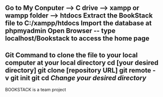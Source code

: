 Go to My Conputer --> C drive --> xampp or wampp folder --> htdocs
Extract the BookStack file to C:/xampp/htdocs
Import the database at phpmyadmin
Open Browser -- type localhost/Bookstack to access the home page
---------------------------------------------------------------------------------------
Git Command to clone the file to your local computer at your local directory
cd [your desired directory]
git clone [repository URL]
git remote -v
git init
git cd *Change your desired directory*
------------------------------------------------------------------------------------------------------------------
BOOKSTACK is a team project
